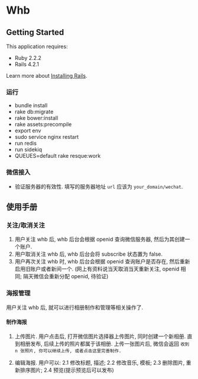 # Whb

## Getting Started
This application requires:

- Ruby 2.2.2
- Rails 4.2.1

Learn more about [Installing Rails](http://railsapps.github.io/installing-rails.html).

### 运行
* bundle install
* rake db:migrate
* rake bower:install
* rake assets:precompile
* export env
* sudo service nginx restart
* run redis
* run sidekiq
* QUEUES=default rake resque:work

### 微信接入

- 验证服务器的有效性. 填写的服务器地址 `url` 应该为 `your_domain/wechat`.


## 使用手册

### 关注/取消关注

1. 用户关注 whb 后, whb 后台会根据 openid 查询微信服务器, 然后为其创建一个账户.
2. 用户取消关注 whb 后, whb 后台会将 subscribe 状态置为 false.
3. 用户再次关注 whb 时, whb 后台会根据 openid 查询账户是否存在, 然后重新启用旧账户或者新间一个.
   (网上有资料说当天取消当天重新关注, openid 相同; 隔天微信会重新分配 openid, 待验证)

### 海报管理
用户关注 whb 后, 就可以进行相册制作和管理等相关操作了.

#### 制作海报

1. 上传图片. 用户点击后, 打开微信图片选择器上传图片, 同时创建一个新相册. 直到相册发布, 后续上传的照片都属于该相册.
上传一张图片后, 微信会返回 `收到 n 张照片, 你可以继续上传, 或者点击这里完善制作.`

2. 编辑海报. 用户可以:
   2.1 修改标题, 描述;
   2.2 修改音乐, 模板;
   2.3 删除图片, 重新排序图片;
   2.4 预览(提示预览后可以发布)
